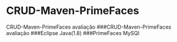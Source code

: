 # CRUD-Maven-PrimeFaces
CRUD-Maven-PrimeFaces avaliação
###CRUD-Maven-PrimeFaces avaliação 
###Eclipse Java(1.8) 
###PrimeFaces MySQl
